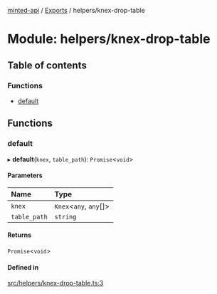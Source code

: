 [minted-api](../README.md) / [Exports](../modules.md) / helpers/knex-drop-table

# Module: helpers/knex-drop-table

## Table of contents

### Functions

- [default](helpers_knex_drop_table.md#default)

## Functions

### default

▸ **default**(`knex`, `table_path`): `Promise`<`void`\>

#### Parameters

| Name | Type |
| :------ | :------ |
| `knex` | `Knex`<`any`, `any`[]\> |
| `table_path` | `string` |

#### Returns

`Promise`<`void`\>

#### Defined in

[src/helpers/knex-drop-table.ts:3](https://github.com/ianzepp/minted-api-ts/blob/d1e72a6/src/helpers/knex-drop-table.ts#L3)
